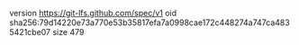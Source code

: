 version https://git-lfs.github.com/spec/v1
oid sha256:79d14220e73a770e53b35817efa7a0998cae172c448274a747ca4835421cbe07
size 479

